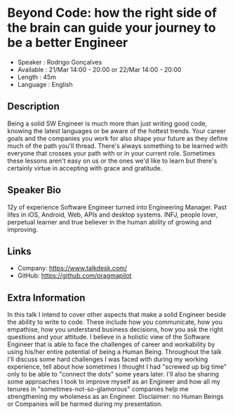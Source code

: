 Beyond Code: how the right side of the brain can guide your journey to be a better Engineer
==================================================================================

* Speaker   : Rodrigo Gonçalves
* Available : 21/Mar 14:00 - 20:00 or 22/Mar 14:00 - 20:00
* Length    : 45m
* Language  : English 

Description
-----------

Being a solid SW Engineer is much more than just writing good code, knowing the latest languages or be aware of the hottest trends. Your career goals and the companies you work for also shape your future as they define much of the path you'll thread. There's always something to be learned with everyone that crosses your path with or in your current role. Sometimes these lessons aren't easy on us or the ones we'd like to learn but there's certainly virtue in accepting with grace and gratitude.

Speaker Bio
-----------

12y of experience Software Engineer turned into Engineering Manager. Past lifes in iOS, Android, Web, APIs and desktop systems. INFJ, people lover, perpetual learner and true believer in the human ability of growing and improving.

Links
-----

* Company: https://www.talkdesk.com/
* GitHub: https://github.com/pragmapilot

Extra Information
-----------------

In this talk I intend to cover other aspects that make a solid Engineer beside the ability to write to code. These include how you communicate, how you empathise, how you understand business decisions, how you ask the right questions and your attitude. I believe in a holistic view of the Software Engineer that is able to face the challenges of career and workability by using his/her entire potential of being a Human Being. Throughout the talk I'll discuss some hard challenges I was faced with during my working experience, tell about how sometimes I thought I had "screwed up big time" only to be able to "connect the dots" some years later. I'll also be sharing some approaches I took to improve myself as an Engineer and how all my tenures in "sometimes-not-so-glamorous" companies help me strengthening my wholeness as an Engineer. Disclaimer: no Human Beings or Companies will be harmed during my presentation.


